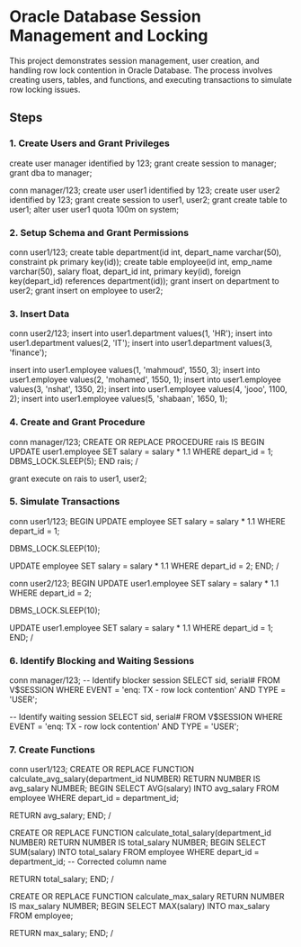 # Oracle Database Session Management and Locking

This project demonstrates session management, user creation, and handling row lock contention in Oracle Database. The process involves creating users, tables, and functions, and executing transactions to simulate row locking issues.

## Steps

### 1. Create Users and Grant Privileges


create user manager identified by 123;
grant create session to manager;
grant dba to manager;

conn manager/123;
create user user1 identified by 123;
create user user2 identified by 123;
grant create session to user1, user2;
grant create table to user1;
alter user user1 quota 100m on system;
### 2. Setup Schema and Grant Permissions

conn user1/123;
create table department(id int, depart_name varchar(50), constraint pk primary key(id));
create table employee(id int, emp_name varchar(50), salary float, depart_id int, primary key(id), foreign key(depart_id) references department(id));
grant insert on department to user2;
grant insert on employee to user2;
### 3. Insert Data

conn user2/123;
insert into user1.department values(1, 'HR');
insert into user1.department values(2, 'IT');
insert into user1.department values(3, 'finance');

insert into user1.employee values(1, 'mahmoud', 1550, 3);
insert into user1.employee values(2, 'mohamed', 1550, 1);
insert into user1.employee values(3, 'nshat', 1350, 2);
insert into user1.employee values(4, 'jooo', 1100, 2);
insert into user1.employee values(5, 'shabaan', 1650, 1);

### 4. Create and Grant Procedure

conn manager/123;
CREATE OR REPLACE PROCEDURE rais IS
BEGIN
  UPDATE user1.employee SET salary = salary * 1.1 WHERE depart_id = 1;
  DBMS_LOCK.SLEEP(5);
END rais;
/

grant execute on rais to user1, user2;

### 5. Simulate Transactions
conn user1/123;
BEGIN
  UPDATE employee
  SET salary = salary * 1.1
  WHERE depart_id = 1;
  
  DBMS_LOCK.SLEEP(10);
  
  UPDATE employee
  SET salary = salary * 1.1
  WHERE depart_id = 2;
END;
/

conn user2/123;
BEGIN
  UPDATE user1.employee
  SET salary = salary * 1.1
  WHERE depart_id = 2;
  
  DBMS_LOCK.SLEEP(10);
  
  UPDATE user1.employee
  SET salary = salary * 1.1
  WHERE depart_id = 1;
END;
/
### 6. Identify Blocking and Waiting Sessions

conn manager/123;
-- Identify blocker session
SELECT sid, serial#
FROM V$SESSION
WHERE EVENT = 'enq: TX - row lock contention'
  AND TYPE = 'USER';

-- Identify waiting session
SELECT sid, serial#
FROM V$SESSION
WHERE EVENT = 'enq: TX - row lock contention'
  AND TYPE = 'USER';
### 7. Create Functions

conn user1/123;
CREATE OR REPLACE FUNCTION calculate_avg_salary(department_id NUMBER)
RETURN NUMBER
IS
  avg_salary NUMBER;
BEGIN
  SELECT AVG(salary) INTO avg_salary
  FROM employee
  WHERE depart_id = department_id;
  
  RETURN avg_salary;
END;
/

CREATE OR REPLACE FUNCTION calculate_total_salary(department_id NUMBER)
RETURN NUMBER
IS
  total_salary NUMBER;
BEGIN
  SELECT SUM(salary) INTO total_salary
  FROM employee
  WHERE depart_id = department_id; -- Corrected column name
  
  RETURN total_salary;
END;
/

CREATE OR REPLACE FUNCTION calculate_max_salary
RETURN NUMBER
IS
  max_salary NUMBER;
BEGIN
  SELECT MAX(salary) INTO max_salary
  FROM employee;
  
  RETURN max_salary;
END;
/
